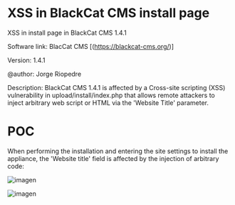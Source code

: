 # XSS in BlackCat CMS install page
XSS in install page in BlackCat CMS 1.4.1

Software link: BlacCat CMS [(https://blackcat-cms.org/)]

Version: 1.4.1

@author: Jorge Riopedre

Description: BlackCat CMS 1.4.1 is affected by a Cross-site scripting (XSS) vulnerability in upload/install/index.php that allows remote attackers to inject arbitrary web script or HTML via the 'Website Title' parameter.

# POC

When performing the installation and entering the site settings to install the appliance, the 'Website title' field is affected by the injection of arbitrary code:

![imagen](https://github.com/Gi0rgi0R/xss_installation_blackcat_cms_1.4.1/assets/145793179/dccd86dd-8fa8-4db3-a47e-20994b1c18a1)


![imagen](https://github.com/Gi0rgi0R/xss_installation_blackcat_cms_1.4.1/assets/145793179/bf8c4a17-e240-4e3c-8b83-9ee71b111b1f)

